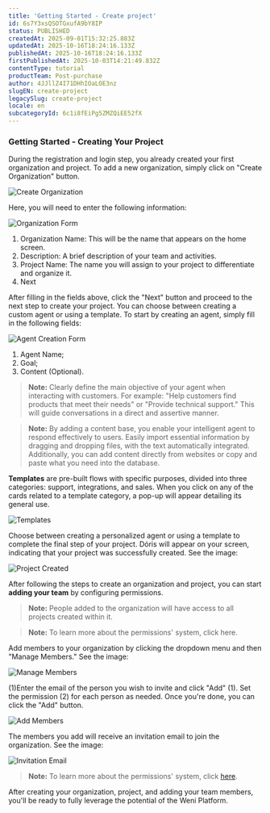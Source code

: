 ```yaml
---
title: 'Getting Started - Create project'
id: 6s7Y3xsQSOTGxufA9bY8IP
status: PUBLISHED
createdAt: 2025-09-01T15:32:25.883Z
updatedAt: 2025-10-16T18:24:16.133Z
publishedAt: 2025-10-16T18:24:16.133Z
firstPublishedAt: 2025-10-03T14:21:49.832Z
contentType: tutorial
productTeam: Post-purchase
author: 4JJllZ4I71DHhIOaLOE3nz
slugEN: create-project
legacySlug: create-project
locale: en
subcategoryId: 6c1i8fEiPg5ZMZQiEE52fX
---
```


### Getting Started - Creating Your Project

During the registration and login step, you already created your first organization and project. To add a new organization, simply click on "Create Organization" button.

![Create Organization](https://cdn.statically.io/gh/vtexdocs/help-center-content/refs/heads/main/docs/en/tutorials/weni-by-vtex/weni-by-vtex-overview/create-project_1.png)

Here, you will need to enter the following information:

![Organization Form](https://cdn.statically.io/gh/vtexdocs/help-center-content/refs/heads/main/docs/en/tutorials/weni-by-vtex/weni-by-vtex-overview/create-project_2.png)

1. Organization Name: This will be the name that appears on the home screen.
2. Description: A brief description of your team and activities.
3. Project Name: The name you will assign to your project to differentiate and organize it.
4. Next

After filling in the fields above, click the "Next" button and proceed to the next step to create your project. You can choose between creating a custom agent or using a template. To start by creating an agent, simply fill in the following fields:

![Agent Creation Form](https://cdn.statically.io/gh/vtexdocs/help-center-content/refs/heads/main/docs/en/tutorials/weni-by-vtex/weni-by-vtex-overview/create-project_3.png)

1. Agent Name;
2. Goal;
3. Content (Optional).

> **Note:** Clearly define the main objective of your agent when interacting with customers. For example: "Help customers find products that meet their needs" or "Provide technical support." This will guide conversations in a direct and assertive manner.

> **Note:** By adding a content base, you enable your intelligent agent to respond effectively to users. Easily import essential information by dragging and dropping files, with the text automatically integrated. Additionally, you can add content directly from websites or copy and paste what you need into the database.

**Templates** are pre-built flows with specific purposes, divided into three categories: support, integrations, and sales. When you click on any of the cards related to a template category, a pop-up will appear detailing its general use.

![Templates](https://cdn.statically.io/gh/vtexdocs/help-center-content/refs/heads/main/docs/en/tutorials/weni-by-vtex/weni-by-vtex-overview/create-project_4.png)

Choose between creating a personalized agent or using a template to complete the final step of your project. Dóris will appear on your screen, indicating that your project was successfully created. See the image:

![Project Created](https://cdn.statically.io/gh/vtexdocs/help-center-content/refs/heads/main/docs/en/tutorials/weni-by-vtex/weni-by-vtex-overview/create-project_5.png)

After following the steps to create an organization and project, you can start **adding your team** by configuring permissions.

> **Note:** People added to the organization will have access to all projects created within it.

> **Note:** To learn more about the permissions' system, click here.

Add members to your organization by clicking the dropdown menu and then "Manage Members." See the image:

![Manage Members](https://cdn.statically.io/gh/vtexdocs/help-center-content/refs/heads/main/docs/en/tutorials/weni-by-vtex/weni-by-vtex-overview/create-project_6.png)

(1)Enter the email of the person you wish to invite and click "Add" (1). Set the permission (2) for each person as needed. Once you're done, you can click the "Add" button.

![Add Members](https://cdn.statically.io/gh/vtexdocs/help-center-content/refs/heads/main/docs/en/tutorials/weni-by-vtex/weni-by-vtex-overview/create-project_7.png)

The members you add will receive an invitation email to join the organization. See the image:

![Invitation Email](https://cdn.statically.io/gh/vtexdocs/help-center-content/refs/heads/main/docs/en/tutorials/weni-by-vtex/weni-by-vtex-overview/create-project_8.png)

> **Note:** To learn more about the permissions' system, click [here](http://docs.weni.ai/l/pt/conceitos-iniciais/sistema-de-permiss-es).

After creating your organization, project, and adding your team members, you'll be ready to fully leverage the potential of the Weni Platform.

